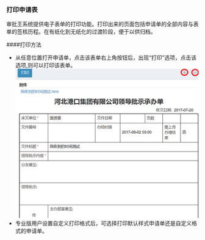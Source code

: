 ### 打印申请表
审批王系统提供电子表单的打印功能。打印出来的页面包括申请单的全部内容与表单的签核历程。在有纸化到无纸化的过渡阶段，便于以供归档。

####打印方法

- 从任意位置打开申请单，点击该表单右上角按钮后，出现“打印”选项，点击该选项,则可以打印该表单。
![](images/打印.png)
- 专业版用户设置自定义打印格式后，可选择打印默认样式申请单还是自定义格式的申请单。
